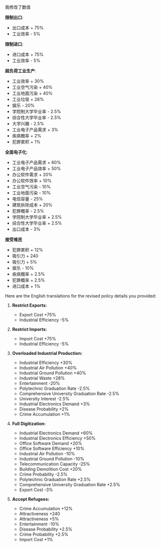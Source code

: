﻿我修改了数值**限制出口**:- 出口成本 + 75%- 工业效率 - 5%**限制进口**:- 进口成本 + 75%- 工业效率 - 5%**超负荷工业生产**:- 工业效率 + 30%- 工业空气污染 + 40%- 工业地面污染 + 40%- 工业垃圾 + 28%- 娱乐 - 20%- 学院制大学毕业率 - 2.5%- 综合性大学毕业率 - 2.5%- 大学兴趣 - 2.5%- 工业电子产品需求 + 3%- 疾病概率 + 2%- 犯罪累积 + 1%**全面电子化**:- 工业电子产品需求 + 60%- 工业电子产品效率 + 50%- 办公软件需求 + 20%- 办公软件效率 + 10%- 工业空气污染 - 10%- 工业地面污染 - 10%- 电信容量 - 25%- 建筑拆除成本 + 20%- 犯罪概率 -  2.5%- 学院制大学毕业率 + 2.5%- 综合性大学毕业率 + 2.5%- 出口成本 - 3%**接受难民**- 犯罪累积 + 12%- 吸引力 + 240- 吸引力 + 5%- 娱乐 - 10%- 疾病概率 + 2.5%- 犯罪概率 + 2.5%- 进口成本 + 1%Here are the English translations for the revised policy details you provided:1. **Restrict Exports:**   - Export Cost +75%   - Industrial Efficiency -5%2. **Restrict Imports:**   - Import Cost +75%   - Industrial Efficiency -5%3. **Overloaded Industrial Production:**   - Industrial Efficiency +30%   - Industrial Air Pollution +40%   - Industrial Ground Pollution +40%   - Industrial Waste +28%   - Entertainment -20%   - Polytechnic Graduation Rate -2.5%   - Comprehensive University Graduation Rate -2.5%   - University Interest -2.5%   - Industrial Electronics Demand +3%   - Disease Probability +2%   - Crime Accumulation +1%4. **Full Digitization:**   - Industrial Electronics Demand +60%   - Industrial Electronics Efficiency +50%   - Office Software Demand +20%   - Office Software Efficiency +10%   - Industrial Air Pollution -10%   - Industrial Ground Pollution -10%   - Telecommunication Capacity -25%   - Building Demolition Cost +20%   - Crime Probability -2.5%   - Polytechnic Graduation Rate +2.5%   - Comprehensive University Graduation Rate +2.5%   - Export Cost -3%5. **Accept Refugees:**   - Crime Accumulation +12%   - Attractiveness +240   - Attractiveness +5%   - Entertainment -10%   - Disease Probability +2.5%   - Crime Probability +2.5%   - Import Cost +1%